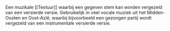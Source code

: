 Een muzikale [[Textuur]] waarbij een gegeven stem kan worden vergezeld van een versierde versie. Gebruikelijk in veel vocale muziek uit het Midden-Oosten en Oost-Azië, waarbij bijvoorbeeld een gezongen partij wordt vergezeld van een instrumentale versierde versie.
